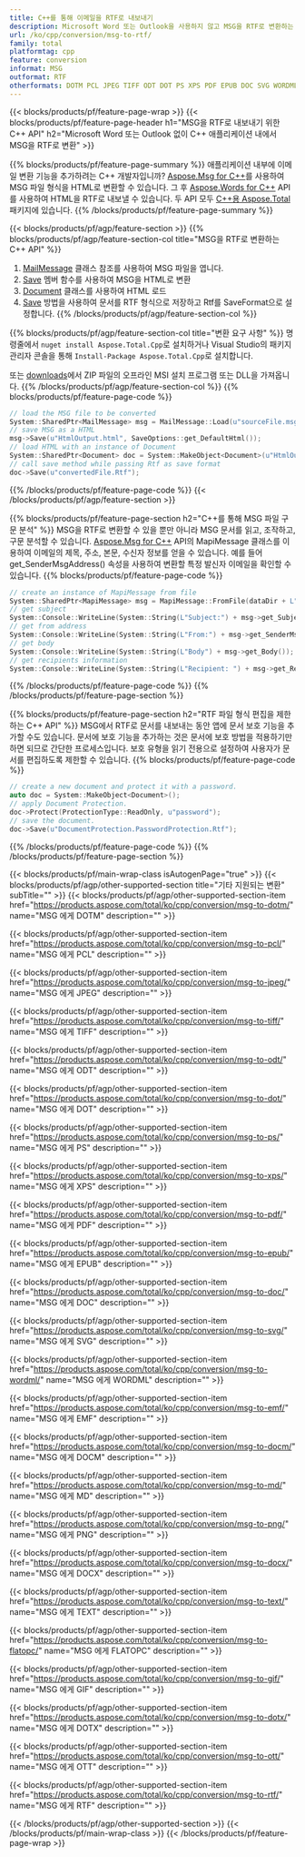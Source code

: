 ```yaml
---
title: C++를 통해 이메일을 RTF로 내보내기
description: Microsoft Word 또는 Outlook을 사용하지 않고 MSG을 RTF로 변환하는 C++ API
url: /ko/cpp/conversion/msg-to-rtf/
family: total
platformtag: cpp
feature: conversion
informat: MSG
outformat: RTF
otherformats: DOTM PCL JPEG TIFF ODT DOT PS XPS PDF EPUB DOC SVG WORDML EMF DOCM MD PNG DOCX TEXT FLATOPC GIF DOTX OTT BMP
---
```

{{< blocks/products/pf/feature-page-wrap >}}
{{< blocks/products/pf/feature-page-header h1="MSG을 RTF로 내보내기 위한 C++ API" h2="Microsoft Word 또는 Outlook 없이 C++ 애플리케이션 내에서 MSG을 RTF로 변환" >}}

{{% blocks/products/pf/feature-page-summary %}}
애플리케이션 내부에 이메일 변환 기능을 추가하려는 C++ 개발자입니까? [Aspose.Msg for C++](https://products.aspose.com/msg/cpp/)를 사용하여 MSG 파일 형식을 HTML로 변환할 수 있습니다. 그 후 [Aspose.Words for C++](https://products.aspose.com/words/cpp/) API를 사용하여 HTML을 RTF로 내보낼 수 있습니다. 두 API 모두 [C++용 Aspose.Total](https://products.aspose.com/total/cpp/) 패키지에 있습니다. 
{{% /blocks/products/pf/feature-page-summary  %}}

{{< blocks/products/pf/agp/feature-section >}}
{{% blocks/products/pf/agp/feature-section-col title="MSG을 RTF로 변환하는 C++ API" %}}
1. [MailMessage](https://reference.aspose.com/msg/cpp/class/aspose.msg.mail_message) 클래스 참조를 사용하여 MSG 파일을 엽니다.
2. [Save](https://reference.aspose.com/msg/cpp/class/aspose.msg.mail_message#a7e7c6b50c8db5a8bcc6934db02b4a786) 멤버 함수를 사용하여 MSG을 HTML로 변환
3. [Document](https://reference.aspose.com/words/cpp/class/aspose.words.document) 클래스를 사용하여 HTML 로드
4. [Save](https://reference.aspose.com/words/cpp/class/aspose.words.document#save_string_saveformat) 방법을 사용하여 문서를 RTF 형식으로 저장하고 Rtf를 SaveFormat으로 설정합니다.
{{% /blocks/products/pf/agp/feature-section-col %}}

{{% blocks/products/pf/agp/feature-section-col title="변환 요구 사항" %}}
명령줄에서 ```nuget install Aspose.Total.Cpp```로 설치하거나 Visual Studio의 패키지 관리자 콘솔을 통해 ```Install-Package Aspose.Total.Cpp```로 설치합니다.

또는 [downloads](https://downloads.aspose.com/total/cpp)에서 ZIP 파일의 오프라인 MSI 설치 프로그램 또는 DLL을 가져옵니다.
{{% /blocks/products/pf/agp/feature-section-col %}}
{{% blocks/products/pf/feature-page-code %}}

```cpp
// load the MSG file to be converted
System::SharedPtr<MailMessage> msg = MailMessage::Load(u"sourceFile.msg");
// save MSG as a HTML 
msg->Save(u"HtmlOutput.html", SaveOptions::get_DefaultHtml());  
// load HTML with an instance of Document
System::SharedPtr<Document> doc = System::MakeObject<Document>(u"HtmlOutput.html");
// call save method while passing Rtf as save format
doc->Save(u"convertedFile.Rtf");
```

{{% /blocks/products/pf/feature-page-code %}}
{{< /blocks/products/pf/agp/feature-section >}}

{{% blocks/products/pf/feature-page-section  h2="C++를 통해 MSG 파일 구문 분석" %}}
MSG을 RTF로 변환할 수 있을 뿐만 아니라 MSG 문서를 읽고, 조작하고, 구문 분석할 수 있습니다. [Aspose.Msg for C++](https://products.aspose.com/msg/cpp/) API의 MapiMessage 클래스를 이용하여 이메일의 제목, 주소, 본문, 수신자 정보를 얻을 수 있습니다. 예를 들어 get_SenderMsgAddress() 속성을 사용하여 변환할 특정 발신자 이메일을 확인할 수 있습니다.
{{% blocks/products/pf/feature-page-code %}}

```cpp
// create an instance of MapiMessage from file
System::SharedPtr<MapiMessage> msg = MapiMessage::FromFile(dataDir + L"message.msg");
// get subject
System::Console::WriteLine(System::String(L"Subject:") + msg->get_Subject());
// get from address
System::Console::WriteLine(System::String(L"From:") + msg->get_SenderMsgAddress());
// get body
System::Console::WriteLine(System::String(L"Body") + msg->get_Body());
// get recipients information
System::Console::WriteLine(System::String(L"Recipient: ") + msg->get_Recipients());
```
{{% /blocks/products/pf/feature-page-code  %}}
{{% /blocks/products/pf/feature-page-section %}}

{{% blocks/products/pf/feature-page-section  h2="RTF 파일 형식 편집을 제한하는 C++ API" %}}
MSG에서 RTF로 문서를 내보내는 동안 앱에 문서 보호 기능을 추가할 수도 있습니다. 문서에 보호 기능을 추가하는 것은 문서에 보호 방법을 적용하기만 하면 되므로 간단한 프로세스입니다. 보호 유형을 읽기 전용으로 설정하여 사용자가 문서를 편집하도록 제한할 수 있습니다.
{{% blocks/products/pf/feature-page-code %}}

```cpp
// create a new document and protect it with a password.
auto doc = System::MakeObject<Document>();
// apply Document Protection.
doc->Protect(ProtectionType::ReadOnly, u"password");
// save the document.
doc->Save(u"DocumentProtection.PasswordProtection.Rtf");
```
{{% /blocks/products/pf/feature-page-code  %}}
{{% /blocks/products/pf/feature-page-section %}}

{{< blocks/products/pf/main-wrap-class isAutogenPage="true" >}}
{{< blocks/products/pf/agp/other-supported-section title="기타 지원되는 변환" subTitle="" >}}
{{< blocks/products/pf/agp/other-supported-section-item href="https://products.aspose.com/total/ko/cpp/conversion/msg-to-dotm/" name="MSG 에게 DOTM" description="" >}}

{{< blocks/products/pf/agp/other-supported-section-item href="https://products.aspose.com/total/ko/cpp/conversion/msg-to-pcl/" name="MSG 에게 PCL" description="" >}}

{{< blocks/products/pf/agp/other-supported-section-item href="https://products.aspose.com/total/ko/cpp/conversion/msg-to-jpeg/" name="MSG 에게 JPEG" description="" >}}

{{< blocks/products/pf/agp/other-supported-section-item href="https://products.aspose.com/total/ko/cpp/conversion/msg-to-tiff/" name="MSG 에게 TIFF" description="" >}}

{{< blocks/products/pf/agp/other-supported-section-item href="https://products.aspose.com/total/ko/cpp/conversion/msg-to-odt/" name="MSG 에게 ODT" description="" >}}

{{< blocks/products/pf/agp/other-supported-section-item href="https://products.aspose.com/total/ko/cpp/conversion/msg-to-dot/" name="MSG 에게 DOT" description="" >}}

{{< blocks/products/pf/agp/other-supported-section-item href="https://products.aspose.com/total/ko/cpp/conversion/msg-to-ps/" name="MSG 에게 PS" description="" >}}

{{< blocks/products/pf/agp/other-supported-section-item href="https://products.aspose.com/total/ko/cpp/conversion/msg-to-xps/" name="MSG 에게 XPS" description="" >}}

{{< blocks/products/pf/agp/other-supported-section-item href="https://products.aspose.com/total/ko/cpp/conversion/msg-to-pdf/" name="MSG 에게 PDF" description="" >}}

{{< blocks/products/pf/agp/other-supported-section-item href="https://products.aspose.com/total/ko/cpp/conversion/msg-to-epub/" name="MSG 에게 EPUB" description="" >}}

{{< blocks/products/pf/agp/other-supported-section-item href="https://products.aspose.com/total/ko/cpp/conversion/msg-to-doc/" name="MSG 에게 DOC" description="" >}}

{{< blocks/products/pf/agp/other-supported-section-item href="https://products.aspose.com/total/ko/cpp/conversion/msg-to-svg/" name="MSG 에게 SVG" description="" >}}

{{< blocks/products/pf/agp/other-supported-section-item href="https://products.aspose.com/total/ko/cpp/conversion/msg-to-wordml/" name="MSG 에게 WORDML" description="" >}}

{{< blocks/products/pf/agp/other-supported-section-item href="https://products.aspose.com/total/ko/cpp/conversion/msg-to-emf/" name="MSG 에게 EMF" description="" >}}

{{< blocks/products/pf/agp/other-supported-section-item href="https://products.aspose.com/total/ko/cpp/conversion/msg-to-docm/" name="MSG 에게 DOCM" description="" >}}

{{< blocks/products/pf/agp/other-supported-section-item href="https://products.aspose.com/total/ko/cpp/conversion/msg-to-md/" name="MSG 에게 MD" description="" >}}

{{< blocks/products/pf/agp/other-supported-section-item href="https://products.aspose.com/total/ko/cpp/conversion/msg-to-png/" name="MSG 에게 PNG" description="" >}}

{{< blocks/products/pf/agp/other-supported-section-item href="https://products.aspose.com/total/ko/cpp/conversion/msg-to-docx/" name="MSG 에게 DOCX" description="" >}}

{{< blocks/products/pf/agp/other-supported-section-item href="https://products.aspose.com/total/ko/cpp/conversion/msg-to-text/" name="MSG 에게 TEXT" description="" >}}

{{< blocks/products/pf/agp/other-supported-section-item href="https://products.aspose.com/total/ko/cpp/conversion/msg-to-flatopc/" name="MSG 에게 FLATOPC" description="" >}}

{{< blocks/products/pf/agp/other-supported-section-item href="https://products.aspose.com/total/ko/cpp/conversion/msg-to-gif/" name="MSG 에게 GIF" description="" >}}

{{< blocks/products/pf/agp/other-supported-section-item href="https://products.aspose.com/total/ko/cpp/conversion/msg-to-dotx/" name="MSG 에게 DOTX" description="" >}}

{{< blocks/products/pf/agp/other-supported-section-item href="https://products.aspose.com/total/ko/cpp/conversion/msg-to-ott/" name="MSG 에게 OTT" description="" >}}

{{< blocks/products/pf/agp/other-supported-section-item href="https://products.aspose.com/total/ko/cpp/conversion/msg-to-rtf/" name="MSG 에게 RTF" description="" >}}


{{< /blocks/products/pf/agp/other-supported-section >}}
{{< /blocks/products/pf/main-wrap-class >}}
{{< /blocks/products/pf/feature-page-wrap >}}